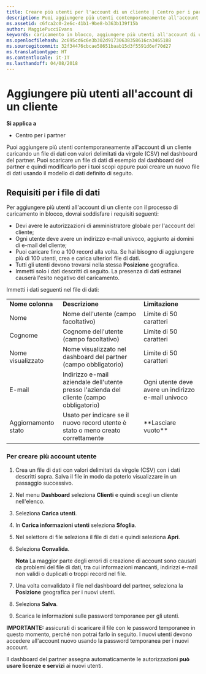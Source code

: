 ```yaml
---
title: Creare più utenti per l'account di un cliente | Centro per i partner
description: Puoi aggiungere più utenti contemporaneamente all'account di un cliente caricando un file di dati con valori delimitati da virgole (CSV) nel Centro per i partner.
ms.assetid: c6fca2c0-2e6c-41b1-9be8-b363b139f15b
author: MaggiePucciEvans
keywords: caricamento in blocco, aggiungere più utenti all'account di un cliente, aggiungere gli utenti di un cliente, caricamento in blocco degli utenti di un cliente, account del cliente, utenti del cliente, utenti
ms.openlocfilehash: 2c695cd6c6e3b302d91730638358616ca3465188
ms.sourcegitcommit: 32f34476cbcae58651baab15d3f5591d6ef70d27
ms.translationtype: HT
ms.contentlocale: it-IT
ms.lasthandoff: 04/08/2018
---
```

# <a name="add-multiple-users-to-a-customer-account"></a>Aggiungere più utenti all'account di un cliente

**Si applica a**

-  Centro per i partner

Puoi aggiungere più utenti contemporaneamente all'account di un cliente caricando un file di dati con valori delimitati da virgole (CSV) nel dashboard del partner. Puoi scaricare un file di dati di esempio dal dashboard del partner e quindi modificarlo per i tuoi scopi oppure puoi creare un nuovo file di dati usando il modello di dati definito di seguito.

## <a href="" id="creatingtheimportcsvfile"></a>Requisiti per i file di dati


Per aggiungere più utenti all'account di un cliente con il processo di caricamento in blocco, dovrai soddisfare i requisiti seguenti:

-   Devi avere le autorizzazioni di amministratore globale per l'account del cliente;
-   Ogni utente deve avere un indirizzo e-mail univoco, aggiunto ai domini di e-mail del cliente;
-   Puoi caricare fino a 100 record alla volta. Se hai bisogno di aggiungere più di 100 utenti, crea e carica ulteriori file di dati.
-   Tutti gli utenti devono trovarsi nella stessa **Posizione** geografica.
-   Immetti solo i dati descritti di seguito. La presenza di dati estranei causerà l'esito negativo del caricamento.

Immetti i dati seguenti nel file di dati:

|                 |                                                                              |                                            |
|-----------------|------------------------------------------------------------------------------|--------------------------------------------|
| **Nome colonna** | **Descrizione**                                                              | **Limitazione**                             |
| Nome      | Nome dell'utente (campo facoltativo)                                           | Limite di 50 caratteri                         |
| Cognome       | Cognome dell'utente (campo facoltativo)                                            | Limite di 50 caratteri                         |
| Nome visualizzato    | Nome visualizzato nel dashboard del partner (campo obbligatorio)                            | Limite di 50 caratteri                         |
| E-mail           | Indirizzo e-mail aziendale dell'utente presso l'azienda del cliente (campo obbligatorio)           | Ogni utente deve avere un indirizzo e-mail univoco |
| Aggiornamento stato   | Usato per indicare se il nuovo record utente è stato o meno creato correttamente | \*\*Lasciare vuoto\*\*                        |

 

### <a href="" id="createmultipleuseraccounts"></a>Per creare più account utente

<a href="" id="creatingtheaccounts"></a>
1.  Crea un file di dati con valori delimitati da virgole (CSV) con i dati descritti sopra. Salva il file in modo da poterlo visualizzare in un passaggio successivo.
2.  Nel menu **Dashboard** seleziona **Clienti** e quindi scegli un cliente nell'elenco.
3.  Seleziona **Carica utenti**.
4.  In **Carica informazioni utenti** seleziona **Sfoglia**.
5.  Nel selettore di file seleziona il file di dati e quindi seleziona **Apri**.
6.  Seleziona **Convalida**.

    **Nota** La maggior parte degli errori di creazione di account sono causati da problemi del file di dati, tra cui informazioni mancanti, indirizzi e-mail non validi o duplicati o troppi record nel file.

     

7.  Una volta convalidato il file nel dashboard del partner, seleziona la **Posizione** geografica per i nuovi utenti.
8.  Seleziona **Salva**.
9.  Scarica le informazioni sulle password temporanee per gli utenti.

**IMPORTANTE:** assicurati di scaricare il file con le password temporanee in questo momento, perché non potrai farlo in seguito. I nuovi utenti devono accedere all'account nuovo usando la password temporanea per i nuovi account.

Il dashboard del partner assegna automaticamente le autorizzazioni **può usare licenze e servizi** ai nuovi utenti.

 

 



